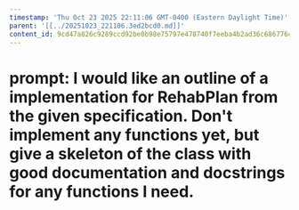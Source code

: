 ```yaml
---
timestamp: 'Thu Oct 23 2025 22:11:06 GMT-0400 (Eastern Daylight Time)'
parent: '[[../20251023_221106.3ed2bcd0.md]]'
content_id: 9cd47a826c9289ccd92be0b98e75797e478740f7eeba4b2ad36c686776ce9eb5
---
```


# prompt: I would like an outline of a implementation for RehabPlan from the given specification. Don't implement any functions yet, but give a skeleton of the class with good documentation and docstrings for any functions I need.
